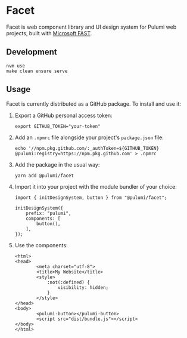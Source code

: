 # Facet

Facet is web component library and UI design system for Pulumi web projects, built with [Microsoft FAST](https://www.fast.design/).

## Development

```
nvm use
make clean ensure serve
```

## Usage

Facet is currently distributed as a GitHub package. To install and use it:


1. Export a GitHub personal access token:

    ```
    export GITHUB_TOKEN="your-token"
    ```

2. Add an `.npmrc` file alongside your project's `package.json` file:

    ```
    echo '//npm.pkg.github.com/:_authToken=${GITHUB_TOKEN}
    @pulumi:registry=https://npm.pkg.github.com' > .npmrc
    ```

3. Add the package in the usual way:

    ```
    yarn add @pulumi/facet
    ```

4. Import it into your project with the module bundler of your choice:

    ```
    import { initDesignSystem, button } from "@pulumi/facet";

    initDesignSystem({
        prefix: "pulumi",
        components: [
            button(),
        ],
    });
    ```

4. Use the components:

    ```
    <html>
    <head>
            <meta charset="utf-8">
            <title>My Website</title>
            <style>
                :not(:defined) {
                    visibility: hidden;
                }
            </style>
    </head>
    <body>
            <pulumi-button></pulumi-button>
            <script src="dist/bundle.js"></script>
    </body>
    </html>
    ```

